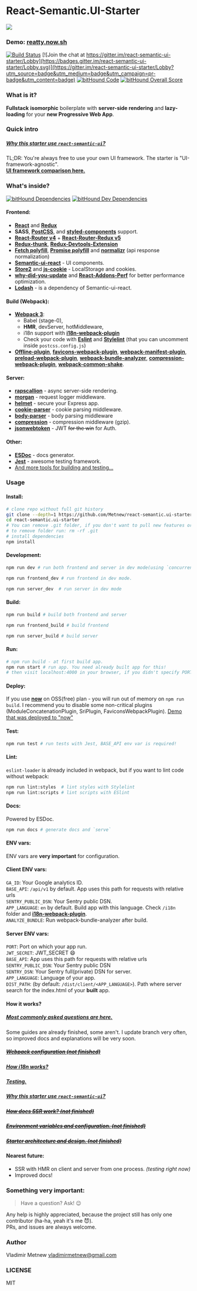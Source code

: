 # React-Semantic.UI-Starter

![](https://github.com/Metnew/react-semantic.ui-starter/blob/for-gh/screen.gif)

### Demo: [reatty.now.sh](https://reatty.now.sh/auth)
<div>

[![Build Status](https://travis-ci.org/Metnew/react-semantic.ui-starter.svg?branch=master)](https://travis-ci.org/Metnew/react-semantic.ui-starter)
[![Join the chat at https://gitter.im/react-semantic-ui-starter/Lobby](https://badges.gitter.im/react-semantic-ui-starter/Lobby.svg)](https://gitter.im/react-semantic-ui-starter/Lobby?utm_source=badge&utm_medium=badge&utm_campaign=pr-badge&utm_content=badge)
[![bitHound Code](https://www.bithound.io/github/Metnew/react-semantic.ui-starter/badges/code.svg)](https://www.bithound.io/github/Metnew/react-semantic.ui-starter)
[![bitHound Overall Score](https://www.bithound.io/github/Metnew/react-semantic.ui-starter/badges/score.svg)](https://www.bithound.io/github/Metnew/react-semantic.ui-starter)
<!-- [![codecov](https://codecov.io/gh/Metnew/react-semantic.ui-starter/branch/master/graph/badge.svg)](https://codecov.io/gh/Metnew/react-semantic.ui-starter) -->

</div>

### What is it?
**Fullstack** **isomorphic** boilerplate with **server-side rendering** and **lazy-loading** for your **new Progressive Web App**.

### Quick intro

##### [Why this starter use `react-semantic-ui`?](/docs/SUI.md)
TL;DR: You're always free to use your own UI framework. The starter is "UI-framework-agnostic".    
**[UI framework comparison here.](https://hackernoon.com/the-coolest-react-ui-frameworks-for-your-new-react-app-ad699fffd651)**

### What's inside?

[![bitHound Dependencies](https://www.bithound.io/github/Metnew/react-semantic.ui-starter/badges/dependencies.svg)](https://www.bithound.io/github/Metnew/react-semantic.ui-starter/master/dependencies/npm)
[![bitHound Dev Dependencies](https://www.bithound.io/github/Metnew/react-semantic.ui-starter/badges/devDependencies.svg)](https://www.bithound.io/github/Metnew/react-semantic.ui-starter/master/dependencies/npm)

#### Frontend:
- **[React](https://facebook.github.io/react/)** and **[Redux](http://redux.js.org/)**
- **SASS**, **[PostCSS](https://github.com/postcss/postcss)**,  and **[styled-components](https://github.com/styled-components/styled-components)** support.
- **[React-Router v4](https://github.com/ReactTraining/react-router)** + **[React-Router-Redux v5](https://github.com/reactjs/react-router-redux)**
- **[Redux-thunk](https://github.com/gaearon/redux-thunk)**,  **[Redux-Devtools-Extension](https://github.com/zalmoxisus/redux-devtools-extension)**
- **[Fetch polyfill](https://github.com/matthew-andrews/isomorphic-fetch)**, **[Promise polyfill](https://github.com/stefanpenner/es6-promise)** and **[normalizr](https://github.com/paularmstrong/normalizr)** (api response normalization)
- **[Semantic-ui-react](http://react.semantic-ui.com/)** - UI components.
- **[Store2](https://github.com/nbubna/store)** and **[js-cookie](https://github.com/js-cookie/js-cookie)** - LocalStorage and cookies.
- **[why-did-you-update](https://github.com/garbles/why-did-you-update)** and **[React-Addons-Perf](https://facebook.github.io/react/docs/perf.html)** for better performance optimization.
- **[Lodash](https://lodash.com/)** - is a dependency of Semantic-ui-react.

#### Build (Webpack):
- **[Webpack 3](https://webpack.js.org)**:
    - Babel (stage-0),
    - **HMR**, devServer, hotMiddleware,
    - i18n support with **[i18n-webpack-plugin](https://github.com/webpack-contrib/i18n-webpack-plugin)**
    - Check your code with **[Eslint](https://github.com/eslint/eslint)** and **[Stylelint](https://github.com/stylelint/stylelint)** (that you can uncomment inside `postcss.config.js`)
- **[Offline-plugin](https://github.com/NekR/offline-plugin)**, **[favicons-webpack-plugin](https://github.com/jantimon/favicons-webpack-plugin)**,  **[webpack-manifest-plugin](https://github.com/danethurber/webpack-manifest-plugin)**, **[preload-webpack-plugin](https://github.com/GoogleChrome/preload-webpack-plugin)**, **[webpack-bundle-analyzer](https://www.npmjs.com/package/webpack-bundle-analyzer)**, **[compression-webpack-plugin](https://github.com/webpack-contrib/compression-webpack-plugin)**, **[webpack-common-shake](https://github.com/indutny/webpack-common-shake)**.

#### Server:
- **[rapscallion](https://github.com/FormidableLabs/rapscallion)** - async server-side rendering.
- **[morgan](https://www.npmjs.com/package/morgan)** - request logger middleware.
- **[helmet](https://github.com/helmetjs/helmet)** - secure your Express app.
- **[cookie-parser](https://www.npmjs.com/package/cookie-parser)** - cookie parsing middleware.
- **[body-parser](https://github.com/expressjs/body-parser)** - body parsing middleware
- **[compression](https://github.com/expressjs/compression)** -  compression middleware (gzip).
- **[jsonwebtoken](https://github.com/auth0/node-jsonwebtoken)** - JWT ~~for the win~~ for Auth.

#### Other:
- **[ESDoc](https://github.com/esdoc/esdoc)** - docs generator.
- **[Jest](https://facebook.github.io/jest/)** - awesome testing framework.
- [And more tools for building and testing...](https://github.com/Metnew/react-semantic.ui-starter/blob/master/package.json)

### Usage

#### Install:
```bash
# clone repo without full git history
git clone --depth=1 https://github.com/Metnew/react-semantic.ui-starter.git
cd react-semantic.ui-starter
# You can remove .git folder, if you don't want to pull new features or need your own repo
# to remove folder run: rm -rf .git
# install dependencies
npm install
```

#### Development:

```bash
npm run dev # run both frontend and server in dev mode(using `concurrently`)

npm run frontend_dev # run frontend in dev mode.

npm run server_dev  # run server in dev mode
```

#### Build:

```bash
npm run build # build both frontend and server

npm run frontend_build # build frontend

npm run server_build # build server
```

#### Run:
```bash
# npm run build - at first build app.
npm run start # run app. You need already built app for this!
# then visit localhost:4000 in your browser, if you didn't specify PORT env var
```

#### Deploy:
If you use **[now](https://github.com/zeit/now)** on OSS(free) plan - you will run out of memory on `npm run build`. I recommend you to disable some non-critical plugins (ModuleConcatenationPlugin, SriPlugin, FaviconsWebpackPlugin). [Demo that was deployed to "now"](https://reatty.now.sh/)

#### Test:

```bash
npm run test # run tests with Jest, BASE_API env var is required!
```

#### Lint:

`eslint-loader` is already included in webpack, but if you want to lint code without webpack:

```bash
npm run lint:styles  # lint styles with Stylelint
npm run lint:scripts # lint scripts with ESlint
```

#### Docs:

Powered by ESDoc.

```bash
npm run docs # generate docs and `serve`
```

#### ENV vars:
ENV vars are **very important** for configuration.

#### Client ENV vars:
`GA_ID`: Your Google analytics ID.      
`BASE_API`: `/api/v1` by default. App uses this path for requests with relative urls      
`SENTRY_PUBLIC_DSN`: Your Sentry public DSN.     
`APP_LANGUAGE`: `en` by default. Build app with this language. Check `/i18n` folder and **[i18n-webpack-plugin](https://github.com/webpack-contrib/i18n-webpack-plugin)**.      
`ANALYZE_BUNDLE`: Run webpack-bundle-analyzer after build.     

#### Server ENV vars:
`PORT`: Port on which your app run.      
`JWT_SECRET`: JWT_SECRET :smile:     
`BASE_API`: App uses this path for requests with relative urls    
`SENTRY_PUBLIC_DSN`: Your Sentry public DSN     
`SENTRY_DSN`: Your Sentry full(private) DSN for server.    
`APP_LANGUAGE`: Language of your app.     
`DIST_PATH`: (by default: `/dist/client/<APP_LANGUAGE>`). Path where server search for the index.html of your **built** app.    
 

#### How it works?

##### **[Most commonly asked questions are here.](/docs/faq.md)**

Some guides are already finished, some aren't. I update branch very often, so improved docs and explanations will be very soon.

##### ~~[Webpack configuration (not finished)](/docs/webpack.md)~~
##### [How i18n works?](/docs/i18n.md)
##### [Testing.](/docs/testing.md)
##### [Why this starter use `react-semantic-ui`?](/docs/SUI.md)
##### ~~[How does SSR work? (not finished)](/docs/ssr.md)~~
##### ~~[Environment variables and configuration. (not finished)](/docs/env_vars.md)~~
##### ~~[Starter architecture and design. (not finished)](/docs/design.md)~~


#### Nearest future:
- SSR with HMR on client and server from one process. *(testing right now)*
- Improved docs!

### Something very important:

> Have a question? Ask! :wink:

Any help is highly appreciated, because the project still has only one contributor (ha-ha, yeah it's me :smiling_imp:).   
PRs, and issues are always welcome.

### Author
Vladimir Metnew <vladimirmetnew@gmail.com>

### LICENSE
MIT
